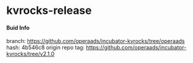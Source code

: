 # kvrocks-release

#### Buid Info

branch: https://github.com/operaads/incubator-kvrocks/tree/operaads
hash: 4b546c8
origin repo tag: https://github.com/operaads/incubator-kvrocks/tree/v2.1.0
